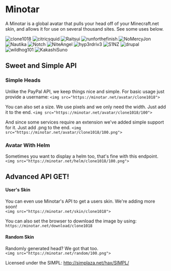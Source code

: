 # Minotar

A Minotar is a global avatar that pulls your head off of your Minecraft.net skin, and allows it for use on several thousand sites. See some uses below.

![clone1018](//minotar.net/avatar/clone1018/64)
![citricsquid](//minotar.net/avatar/citricsquid/64)
![Raitsui](//minotar.net/avatar/Raitsui/64)
![runforthefinish](//minotar.net/avatar/runforthefinish/64)
![NoMercyJon](//minotar.net/avatar/NoMercyJon/64)
![Nautika](//minotar.net/avatar/Nautika/64)
![Notch](//minotar.net/avatar/Notch/64)
![NiteAngel](//minotar.net/helm/NiteAngel/64)
![hyp3rdriv3](//minotar.net/helm/hyp3rdriv3/64)
![S1NZ](//minotar.net/helm/S1NZ/64)
![drupal](//minotar.net/helm/drupal/64)
![wildhog101](//minotar.net/helm/wildhog101/64)
![KakashiSuno](//minotar.net/helm/KakashiSuno/64)

## Sweet and Simple API

### Simple Heads
Unlike the PayPal API, we keep things nice and simple. For basic usage just provide a username:
`<img src="https://minotar.net/avatar/clone1018">`

You can also set a size. We use pixels and we only need the width. Just add it to the end. 
`<img src="https://minotar.net/avatar/clone1018/100">`

And since some services require an extension we've added simple support for it. Just add .png to the end. 
`<img src="https://minotar.net/avatar/clone1018/100.png">`

### Avatar With Helm
Sometimes you want to display a helm too, that's fine with this endpoint.    
`<img src="https://minotar.net/helm/clone1018/100.png">`


## Advanced API GET!

#### User's Skin
You can even use Minotar's API to get a users skin. We're adding more soon!  
`<img src="https://minotar.net/skin/clone1018">`

You can also set the browser to download the image by using:  
`https://minotar.net/download/clone1018`

#### Random Skin
Randomly generated head? We got that too.  
`<img src="https://minotar.net/random/100.png">`


Licensed under the SIMPL: http://simplaza.net/hax/SIMPL/